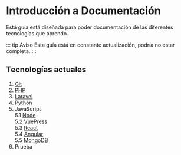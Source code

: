 # Introducción a Documentación

Está guía está diseñada para poder documentación de las diferentes tecnologías que aprendo.

::: tip Aviso
Esta guía está en constante actualización, podría no estar completa.
:::

## Tecnologías actuales
1. [Git](/documentacion/1-git)
2. [PHP](/documentacion/2-php)
3. [Laravel](/documentacion/3-laravel)
4. [Python](/documentacion/4-python)
5. JavaScript<br/>
    5.1 [Node](/documentacion/5-nodejs)<br/>
    5.2 [VuePress](/documentacion/6-vuepress)<br/>
    5.3 [React](/documentacion/7-react)<br/>
    5.4 [Angular](/documentacion/8-angular)<br/>
    5.5 [MongoDB](/documentacion/9-mongodb)<br/>
6. Prueba